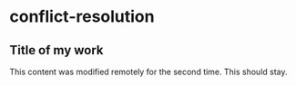 # conflict-resolution

## Title of my work

This content was modified remotely for the second time.  This should stay.

